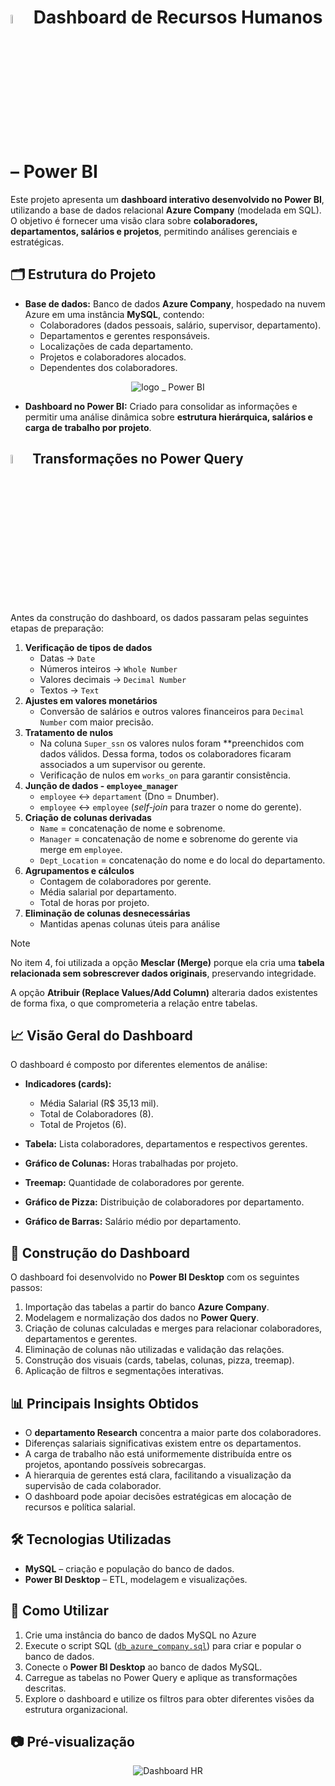 # <img src="https://i.imgur.com/3CTEui8.png" alt="logo _ Power BI" width="6%"/> Dashboard de Recursos Humanos – Power BI



Este projeto apresenta um **dashboard interativo desenvolvido no Power BI**, utilizando a base de dados relacional **Azure Company** (modelada em SQL). O objetivo é fornecer uma visão clara sobre **colaboradores, departamentos, salários e projetos**, permitindo análises gerenciais e estratégicas.



## 🗂️ Estrutura do Projeto

- **Base de dados:** Banco de dados **Azure Company**, hospedado na nuvem Azure em uma instância **MySQL**, contendo:
  - Colaboradores (dados pessoais, salário, supervisor, departamento).
  - Departamentos e gerentes responsáveis.
  - Localizações de cada departamento.
  - Projetos e colaboradores alocados.
  - Dependentes dos colaboradores.

<div align="center"><img src="https://i.imgur.com/PHcry4Q.png" alt="logo _ Power BI"/></div>

- **Dashboard no Power BI:** Criado para consolidar as informações e permitir uma análise dinâmica sobre **estrutura hierárquica, salários e carga de trabalho por projeto**.



## <img src="https://i.imgur.com/LI9S2Bf.png" alt="logo _ Power BI" width="6%"/> Transformações no Power Query

Antes da construção do dashboard, os dados passaram pelas seguintes etapas de preparação:

1. **Verificação de tipos de dados**  
   - Datas → `Date`  
   - Números inteiros → `Whole Number`
   - Valores decimais → `Decimal Number`
   - Textos → `Text`  
2. **Ajustes em valores monetários**  
   - Conversão de salários e outros valores financeiros para `Decimal Number` com maior precisão.
3. **Tratamento de nulos**  
   - Na coluna `Super_ssn` os valores nulos foram **preenchidos com dados válidos. Dessa forma, todos os colaboradores ficaram associados a um supervisor ou gerente.
   - Verificação de nulos em `works_on` para garantir consistência.
4. **Junção de dados - `employee_manager`**  
   - `employee` ↔ `departament` (Dno = Dnumber).  
   - `employee` ↔ `employee` (*self-join* para trazer o nome do gerente).  
5. **Criação de colunas derivadas**  
   - `Name` = concatenação de nome e sobrenome.  
   - `Manager` = concatenação de nome e sobrenome do gerente via merge em `employee`.  
   - `Dept_Location` = concatenação do nome e do local do departamento.
6. **Agrupamentos e cálculos**  
   - Contagem de colaboradores por gerente.  
   - Média salarial por departamento.  
   - Total de horas por projeto.  
7. **Eliminação de colunas desnecessárias**  
   - Mantidas apenas colunas úteis para análise

> [!NOTE]
>
> No item 4, foi utilizada a opção **Mesclar (Merge)** porque ela cria uma **tabela relacionada sem sobrescrever dados originais**, preservando integridade.
>
> A opção **Atribuir (Replace Values/Add Column)** alteraria dados existentes de forma fixa, o que comprometeria a relação entre tabelas.



## 📈 Visão Geral do Dashboard

O dashboard é composto por diferentes elementos de análise:

- **Indicadores (cards):**
  - Média Salarial (R$ 35,13 mil).  
  - Total de Colaboradores (8).  
  - Total de Projetos (6).  

- **Tabela:** Lista colaboradores, departamentos e respectivos gerentes.

- **Gráfico de Colunas:** Horas trabalhadas por projeto.

- **Treemap:** Quantidade de colaboradores por gerente.

- **Gráfico de Pizza:** Distribuição de colaboradores por departamento.

- **Gráfico de Barras:** Salário médio por departamento.



## 🚀 Construção do Dashboard



O dashboard foi desenvolvido no **Power BI Desktop** com os seguintes passos:

1. Importação das tabelas a partir do banco **Azure Company**.
2. Modelagem e normalização dos dados no **Power Query**.
3. Criação de colunas calculadas e merges para relacionar colaboradores, departamentos e gerentes.
4. Eliminação de colunas não utilizadas e validação das relações.
5. Construção dos visuais (cards, tabelas, colunas, pizza, treemap).
6. Aplicação de filtros e segmentações interativas.



## 📊 Principais Insights Obtidos

- O **departamento Research** concentra a maior parte dos colaboradores.
- Diferenças salariais significativas existem entre os departamentos.
- A carga de trabalho não está uniformemente distribuída entre os projetos, apontando possíveis sobrecargas.
- A hierarquia de gerentes está clara, facilitando a visualização da supervisão de cada colaborador.
- O dashboard pode apoiar decisões estratégicas em alocação de recursos e política salarial.



## 🛠️ Tecnologias Utilizadas

- **MySQL** – criação e população do banco de dados.
- **Power BI Desktop** – ETL, modelagem e visualizações.



## 📌 Como Utilizar

1. Crie uma instância do banco de dados MySQL no Azure
2. Execute o script SQL ([`db_azure_company.sql`](db_azure_company.sql)) para criar e popular o banco de dados.  
3. Conecte o **Power BI Desktop** ao banco de dados MySQL.  
4. Carregue as tabelas no Power Query e aplique as transformações descritas.  
5. Explore o dashboard e utilize os filtros para obter diferentes visões da estrutura organizacional.  



## 📷 Pré-visualização

<div align="center"><img src="https://i.imgur.com/8S3LMcI.png" alt="Dashboard HR"/></div>

